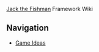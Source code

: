 [Jack the Fishman](https://github.com/janekx21/JackTheFishman/wiki/Jack-the-Fishman) Framework Wiki

## Navigation
- [Game Ideas](https://github.com/janekx21/JackTheFishman/wiki/Game-Ideas)

